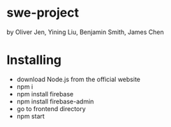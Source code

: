 # swe-project
by Oliver Jen, Yining Liu, Benjamin Smith, James Chen

# Installing
- download Node.js from the official website
- npm i
- npm install firebase
- npm install firebase-admin
- go to frontend directory
- npm start
